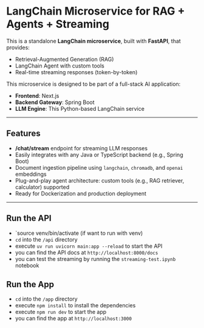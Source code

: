 # LangChain Microservice for RAG + Agents + Streaming

This is a standalone **LangChain microservice**, built with **FastAPI**, that provides:
- Retrieval-Augmented Generation (RAG)
- LangChain Agent with custom tools
- Real-time streaming responses (token-by-token)

This microservice is designed to be part of a full-stack AI application:
- **Frontend**: Next.js
- **Backend Gateway**: Spring Boot
- **LLM Engine**: This Python-based LangChain service

---

## Features

- **/chat/stream** endpoint for streaming LLM responses
- Easily integrates with any Java or TypeScript backend (e.g., Spring Boot)
- Document ingestion pipeline using `langchain`, `chromadb`, and `openai` embeddings
- Plug-and-play agent architecture: custom tools (e.g., RAG retriever, calculator) supported
- Ready for Dockerization and production deployment

---

## Run the API

* `source venv/bin/activate (if want to run with venv)
* `cd` into the `/api` directory
* execute `uv run uvicorn main:app --reload` to start the API
* you can find the API docs at `http://localhost:8000/docs`
* you can test the streaming by running the `streaming-test.ipynb` notebook

## Run the App

* `cd` into the `/app` directory
* execute `npm install` to install the dependencies
* execute `npm run dev` to start the app
* you can find the app at `http://localhost:3000`
